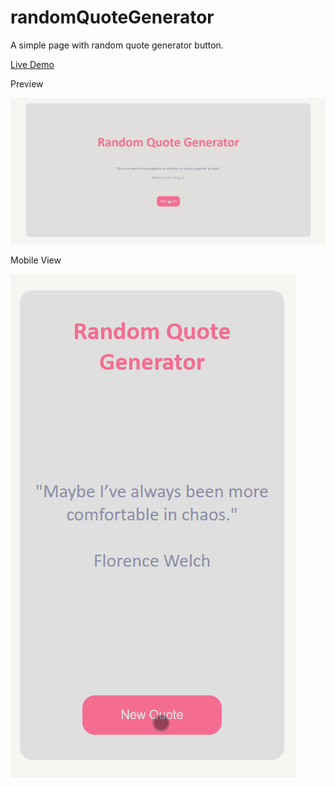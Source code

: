 # randomQuoteGenerator
A simple page with random quote generator button.

[Live Demo](https://scusate.github.io)

Preview

![Random Quote Generator Preview 1](/randomQuoteGenerator1.gif)

Mobile View

![Random Quote Generator Preview 2](/randomQuoteGenerator2.gif)
